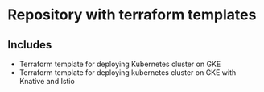 # Repository with terraform templates

## Includes

- Terraform template for deploying Kubernetes cluster on GKE
- Terraform template for deploying kubernetes cluster on GKE with Knative and Istio
